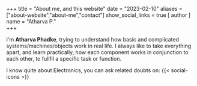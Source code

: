+++
title = "About me, and this website"
date = "2023-02-10"
aliases = ["about-website","about-me","contact"]
show_social_links = true
[ author ]
  name = "Atharva P."  
+++

I'm **Atharva Phadke**, trying to understand how basic and complicated systems/machines/objects work in real life. I always like to take everything apart, and learn practically, how each component works in conjunction to each other, to fullfil a specific task or function. 

I know quite about Electronics, you can ask related doubts on:  {{< social-icons >}}
